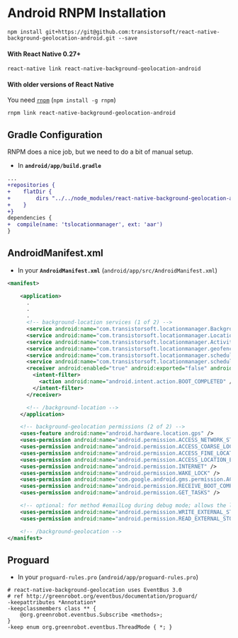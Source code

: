 # Android RNPM Installation

```shell
npm install git+https://git@github.com:transistorsoft/react-native-background-geolocation-android.git --save
```

#### With React Native 0.27+

```shell
react-native link react-native-background-geolocation-android
```

#### With older versions of React Native

You need [`rnpm`](https://github.com/rnpm/rnpm) (`npm install -g rnpm`)

```shell
rnpm link react-native-background-geolocation-android
```

## Gradle Configuration

RNPM does a nice job, but we need to do a bit of manual setup.

* In **`android/app/build.gradle`**

```diff
...
+repositories {
+    flatDir {
+        dirs "../../node_modules/react-native-background-geolocation-android/android/libs"
+    }
+}
dependencies {
+  compile(name: 'tslocationmanager', ext: 'aar')
}
```

## AndroidManifest.xml

* In your **`AndroidManifest.xml`** (`android/app/src/AndroidManifest.xml`)

```xml
<manifest>

    <application>
      .
      .
      .
      <!-- background-location services (1 of 2) -->
      <service android:name="com.transistorsoft.locationmanager.BackgroundGeolocationService" />
      <service android:name="com.transistorsoft.locationmanager.LocationService" />
      <service android:name="com.transistorsoft.locationmanager.ActivityRecognitionService" />
      <service android:name="com.transistorsoft.locationmanager.geofence.GeofenceService" />
      <service android:name="com.transistorsoft.locationmanager.scheduler.ScheduleService" />
      <service android:name="com.transistorsoft.locationmanager.scheduler.ScheduleAlarmService" />
      <receiver android:enabled="true" android:exported="false" android:name="com.transistorsoft.locationmanager.BootReceiver">
        <intent-filter>
          <action android:name="android.intent.action.BOOT_COMPLETED" />
        </intent-filter>
      </receiver>

      <!-- /background-location -->
    </application>

    <!-- background-geolocation permissions (2 of 2) -->
    <uses-feature android:name="android.hardware.location.gps" />
    <uses-permission android:name="android.permission.ACCESS_NETWORK_STATE" />
    <uses-permission android:name="android.permission.ACCESS_COARSE_LOCATION" />
    <uses-permission android:name="android.permission.ACCESS_FINE_LOCATION" />
    <uses-permission android:name="android.permission.ACCESS_LOCATION_EXTRA_COMMANDS" />
    <uses-permission android:name="android.permission.INTERNET" />
    <uses-permission android:name="android.permission.WAKE_LOCK" />
    <uses-permission android:name="com.google.android.gms.permission.ACTIVITY_RECOGNITION" />
    <uses-permission android:name="android.permission.RECEIVE_BOOT_COMPLETED" />
    <uses-permission android:name="android.permission.GET_TASKS" />

    <!-- optional: for method #emailLog during debug mode; allows the log-file to be attached to email -->
    <uses-permission android:name="android.permission.WRITE_EXTERNAL_STORAGE" />
    <uses-permission android:name="android.permission.READ_EXTERNAL_STORAGE" />

    <!-- /background-geolocation -->
</manifest>

```

## Proguard

* In your `proguard-rules.pro` (`android/app/proguard-rules.pro`)

```proguard
# react-native-background-geolocation uses EventBus 3.0
# ref http://greenrobot.org/eventbus/documentation/proguard/
-keepattributes *Annotation*
-keepclassmembers class ** {
    @org.greenrobot.eventbus.Subscribe <methods>;
}
-keep enum org.greenrobot.eventbus.ThreadMode { *; }
```
